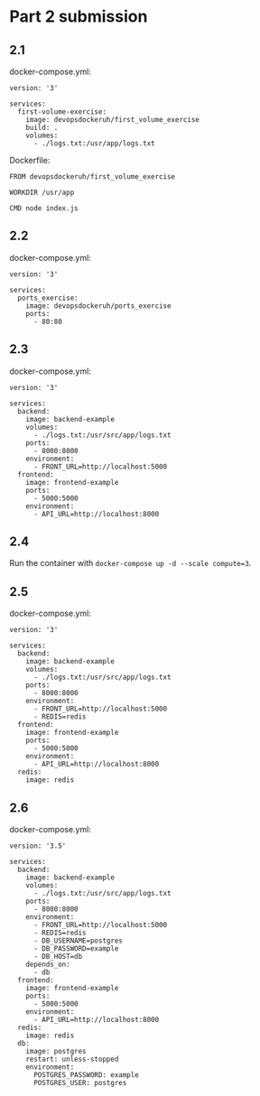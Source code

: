 # Part 2 submission

## 2.1

docker-compose.yml:

```
version: '3'

services:
  first-volume-exercise:
    image: devopsdockeruh/first_volume_exercise
    build: .
    volumes:
      - ./logs.txt:/usr/app/logs.txt
```

Dockerfile:

```
FROM devopsdockeruh/first_volume_exercise

WORKDIR /usr/app

CMD node index.js
```

## 2.2

docker-compose.yml:

```
version: '3'

services:
  ports_exercise:
    image: devopsdockeruh/ports_exercise
    ports:
      - 80:80
```
## 2.3

docker-compose.yml:

```
version: '3'

services:
  backend:
    image: backend-example
    volumes:
      - ./logs.txt:/usr/src/app/logs.txt
    ports:
      - 8000:8000
    environment:
      - FRONT_URL=http://localhost:5000
  frontend:
    image: frontend-example
    ports:
      - 5000:5000
    environment:
      - API_URL=http://localhost:8000
```

## 2.4

Run the container with ```docker-compose up -d --scale compute=3```.

## 2.5

docker-compose.yml:

```
version: '3'

services:
  backend:
    image: backend-example
    volumes:
      - ./logs.txt:/usr/src/app/logs.txt
    ports: 
      - 8000:8000
    environment: 
      - FRONT_URL=http://localhost:5000
      - REDIS=redis
  frontend:
    image: frontend-example
    ports: 
      - 5000:5000
    environment: 
      - API_URL=http://localhost:8000
  redis:
    image: redis
```

## 2.6

docker-compose.yml:

```
version: '3.5'

services:
  backend:
    image: backend-example
    volumes:
      - ./logs.txt:/usr/src/app/logs.txt
    ports:
      - 8000:8000
    environment:
      - FRONT_URL=http://localhost:5000
      - REDIS=redis
      - DB_USERNAME=postgres
      - DB_PASSWORD=example
      - DB_HOST=db
    depends_on:
      - db
  frontend:
    image: frontend-example
    ports:
      - 5000:5000
    environment:
      - API_URL=http://localhost:8000
  redis:
    image: redis
  db:
    image: postgres
    restart: unless-stopped
    environment:
      POSTGRES_PASSWORD: example
      POSTGRES_USER: postgres
```
